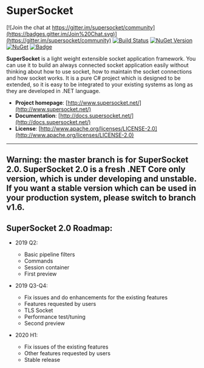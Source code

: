 # SuperSocket

[![Join the chat at https://gitter.im/supersocket/community](https://badges.gitter.im/Join%20Chat.svg)](https://gitter.im/supersocket/community)
[![Build Status](https://travis-ci.org/kerryjiang/SuperSocket.svg?branch=master)](https://travis-ci.org/kerryjiang/SuperSocket)
[![NuGet Version](https://img.shields.io/nuget/v/SuperSocket.svg?style=flat)](https://www.nuget.org/packages/SuperSocket/)
[![NuGet](https://img.shields.io/nuget/dt/SuperSocket.svg)](https://www.nuget.org/packages/SuperSocket)
[![Badge](https://img.shields.io/badge/link-996.icu-red.svg)](https://996.icu/#/en_US)


**SuperSocket** is a light weight extensible socket application framework. You can use it to build an always connected socket application easily without thinking about how to use socket, how to maintain the socket connections and how socket works. It is a pure C# project which is designed to be extended, so it is easy to be integrated to your existing systems as long as they are developed in .NET language.


- **Project homepage**:		[http://www.supersocket.net/](http://www.supersocket.net/)
- **Documentation**:		[http://docs.supersocket.net/](http://docs.supersocket.net/)
- **License**: 				[http://www.apache.org/licenses/LICENSE-2.0](http://www.apache.org/licenses/LICENSE-2.0)


---

## Warning: the master branch is for SuperSocket 2.0. SuperSocket 2.0 is a fresh .NET Core only version, which is under developing and unstable. If you want a stable version which can be used in your production system, please switch to branch v1.6. ##


## SuperSocket 2.0 Roadmap:

- 2019 Q2:
    - Basic pipeline filters
    - Commands
    - Session container
    - First preview

- 2019 Q3-Q4:
    - Fix issues and do enhancements for the existing features
    - Features requested by users
    - TLS Socket
    - Performance test/tuning
    - Second preview

- 2020 H1:
    - Fix issues of the existing features
    - Other features requested by users
    - Stable release